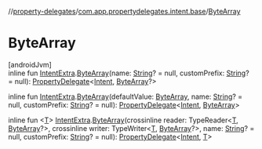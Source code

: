 //[property-delegates](../../index.md)/[com.app.propertydelegates.intent.base](index.md)/[ByteArray](-byte-array.md)

# ByteArray

[androidJvm]\
inline fun [IntentExtra](../com.app.propertydelegates.intent/-intent-extra/index.md).[ByteArray](-byte-array.md)(name: [String](https://kotlinlang.org/api/latest/jvm/stdlib/kotlin/-string/index.html)? = null, customPrefix: [String](https://kotlinlang.org/api/latest/jvm/stdlib/kotlin/-string/index.html)? = null): [PropertyDelegate](../com.app.propertydelegates/-property-delegate/index.md)<[Intent](https://developer.android.com/reference/kotlin/android/content/Intent.html), [ByteArray](https://kotlinlang.org/api/latest/jvm/stdlib/kotlin/-byte-array/index.html)?>

inline fun [IntentExtra](../com.app.propertydelegates.intent/-intent-extra/index.md).[ByteArray](-byte-array.md)(defaultValue: [ByteArray](https://kotlinlang.org/api/latest/jvm/stdlib/kotlin/-byte-array/index.html), name: [String](https://kotlinlang.org/api/latest/jvm/stdlib/kotlin/-string/index.html)? = null, customPrefix: [String](https://kotlinlang.org/api/latest/jvm/stdlib/kotlin/-string/index.html)? = null): [PropertyDelegate](../com.app.propertydelegates/-property-delegate/index.md)<[Intent](https://developer.android.com/reference/kotlin/android/content/Intent.html), [ByteArray](https://kotlinlang.org/api/latest/jvm/stdlib/kotlin/-byte-array/index.html)>

inline fun <[T](-byte-array.md)> [IntentExtra](../com.app.propertydelegates.intent/-intent-extra/index.md).[ByteArray](-byte-array.md)(crossinline reader: TypeReader<[T](-byte-array.md), [ByteArray](https://kotlinlang.org/api/latest/jvm/stdlib/kotlin/-byte-array/index.html)?>, crossinline writer: TypeWriter<[T](-byte-array.md), [ByteArray](https://kotlinlang.org/api/latest/jvm/stdlib/kotlin/-byte-array/index.html)?>, name: [String](https://kotlinlang.org/api/latest/jvm/stdlib/kotlin/-string/index.html)? = null, customPrefix: [String](https://kotlinlang.org/api/latest/jvm/stdlib/kotlin/-string/index.html)? = null): [PropertyDelegate](../com.app.propertydelegates/-property-delegate/index.md)<[Intent](https://developer.android.com/reference/kotlin/android/content/Intent.html), [T](-byte-array.md)>
